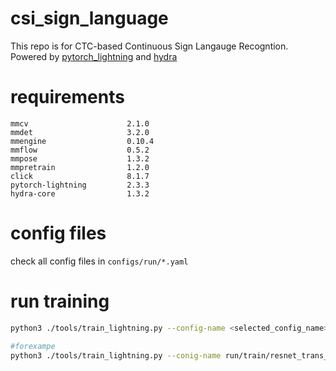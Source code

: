 # csi_sign_language

This repo is for CTC-based Continuous Sign Langauge Recogntion. Powered by [pytorch_lightning](https://lightning.ai/docs/pytorch/stable/) and [hydra](https://github.com/facebookresearch/hydra)

# requirements

```
mmcv                      2.1.0
mmdet                     3.2.0
mmengine                  0.10.4
mmflow                    0.5.2
mmpose                    1.3.2
mmpretrain                1.2.0
click                     8.1.7
pytorch-lightning         2.3.3
hydra-core                1.3.2

```

# config files

check all config files in `configs/run/*.yaml`

# run training

```bash
python3 ./tools/train_lightning.py --config-name <selected_config_name>

#forexampe
python3 ./tools/train_lightning.py --conig-name run/train/resnet_trans_lightning
```

````
